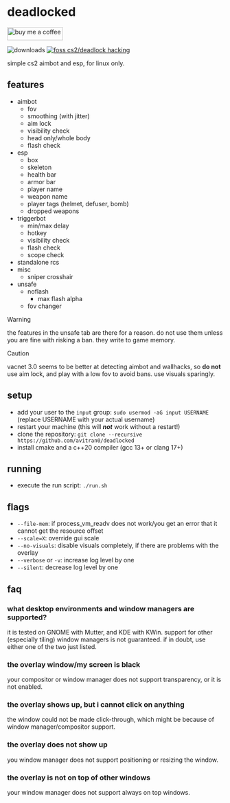 # deadlocked

<a href="https://www.buymeacoffee.com/avitrano">
<img src="https://cdn.buymeacoffee.com/buttons/default-orange.png" width="130" height="30" alt="buy me a coffee" />
</a>

![downloads](https://img.shields.io/github/downloads/avitran0/deadlocked/total?color=blue)
[![foss cs2/deadlock hacking](https://badgen.net/discord/members/eXjG4Ar9Sx)](https://discord.gg/eXjG4Ar9Sx)

simple cs2 aimbot and esp, for linux only.

## features

- aimbot
  - fov
  - smoothing (with jitter)
  - aim lock
  - visibility check
  - head only/whole body
  - flash check
- esp
  - box
  - skeleton
  - health bar
  - armor bar
  - player name
  - weapon name
  - player tags (helmet, defuser, bomb)
  - dropped weapons
- triggerbot
  - min/max delay
  - hotkey
  - visibility check
  - flash check
  - scope check
- standalone rcs
- misc
  - sniper crosshair
- unsafe
  - noflash
    - max flash alpha
  - fov changer

> [!WARNING]
> the features in the unsafe tab are there for a reason.
> do not use them unless you are fine with risking a ban.
> they write to game memory.

> [!CAUTION]
> vacnet 3.0 seems to be better at detecting aimbot and wallhacks, so **do not** use aim lock,
> and play with a low fov to avoid bans. use visuals sparingly.

## setup

- add your user to the `input` group: `sudo usermod -aG input USERNAME` (replace USERNAME with your actual username)
- restart your machine (this will **_not_** work without a restart!)
- clone the repository: `git clone --recursive https://github.com/avitran0/deadlocked`
- install cmake and a c++20 compiler (gcc 13+ or clang 17+)

## running

- execute the run script: `./run.sh`

## flags

- `--file-mem`: if process_vm_readv does not work/you get an error that it cannot get the resource offset
- `--scale=X`: override gui scale
- `--no-visuals`: disable visuals completely, if there are problems with the overlay
- `--verbose` or `-v`: increase log level by one
- `--silent`: decrease log level by one

## faq

### what desktop environments and window managers are supported?

it is tested on GNOME with Mutter, and KDE with KWin.
support for other (especially tiling) window managers is not guaranteed.
if in doubt, use either one of the two just listed.

### the overlay window/my screen is black

your compositor or window manager does not support transparency, or it is not enabled.

### the overlay shows up, but i cannot click on anything

the window could not be made click-through, which might be because of window manager/compositor support.

### the overlay does not show up

you window manager does not support positioning or resizing the window.

### the overlay is not on top of other windows

your window manager does not support always on top windows.

